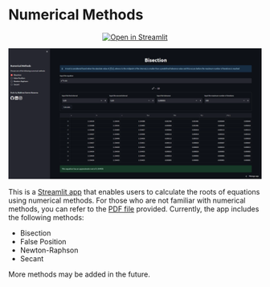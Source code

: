 <h1>Numerical Methods</h1>

<p align="center">
    <a href="" target="_blank">
        <img src="https://static.streamlit.io/badges/streamlit_badge_black_white.svg" alt="Open in Streamlit">
    </a>
</p>

![Alt Text](./app_image.png)

This is a [Streamlit app](https://darren7753-numerical-methods-app-0nzaef.streamlit.app/) that enables users to calculate the roots of equations using numerical methods. For those who are not familiar with numerical methods, you can refer to the [PDF file](https://github.com/darren7753/numerical_methods/blob/main/Numerical%20Methods.pdf) provided. Currently, the app includes the following methods:

- Bisection
- False Position
- Newton-Raphson
- Secant

More methods may be added in the future.